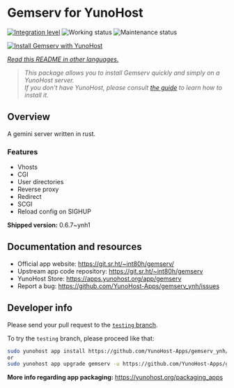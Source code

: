 <!--
N.B.: This README was automatically generated by <https://github.com/YunoHost/apps/tree/master/tools/readme_generator>
It shall NOT be edited by hand.
-->

# Gemserv for YunoHost

[![Integration level](https://apps.yunohost.org/badge/integration/gemserv)](https://ci-apps.yunohost.org/ci/apps/gemserv/)
![Working status](https://apps.yunohost.org/badge/state/gemserv)
![Maintenance status](https://apps.yunohost.org/badge/maintained/gemserv)

[![Install Gemserv with YunoHost](https://install-app.yunohost.org/install-with-yunohost.svg)](https://install-app.yunohost.org/?app=gemserv)

*[Read this README in other languages.](./ALL_README.md)*

> *This package allows you to install Gemserv quickly and simply on a YunoHost server.*  
> *If you don't have YunoHost, please consult [the guide](https://yunohost.org/install) to learn how to install it.*

## Overview

A gemini server written in rust.

### Features

- Vhosts
- CGI
- User directories
- Reverse proxy
- Redirect
- SCGI
- Reload config on SIGHUP


**Shipped version:** 0.6.7~ynh1
## Documentation and resources

- Official app website: <https://git.sr.ht/~int80h/gemserv/>
- Upstream app code repository: <https://git.sr.ht/~int80h/gemserv>
- YunoHost Store: <https://apps.yunohost.org/app/gemserv>
- Report a bug: <https://github.com/YunoHost-Apps/gemserv_ynh/issues>

## Developer info

Please send your pull request to the [`testing` branch](https://github.com/YunoHost-Apps/gemserv_ynh/tree/testing).

To try the `testing` branch, please proceed like that:

```bash
sudo yunohost app install https://github.com/YunoHost-Apps/gemserv_ynh/tree/testing --debug
or
sudo yunohost app upgrade gemserv -u https://github.com/YunoHost-Apps/gemserv_ynh/tree/testing --debug
```

**More info regarding app packaging:** <https://yunohost.org/packaging_apps>
